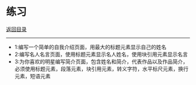 # 练习

[返回目录](/web/basic/README.md)

---

- 1:编写一个简单的自我介绍页面，用最大的标题元素显示自己的姓名
- 2:编写名人名言页面，使用标题元素显示名人姓名，使用块引用元素显示名言
- 3:为你喜欢的明星编写简介页面，包含姓名和简介，代表作品以及作品简介，必须使用标题元素，段落元素，块引用元素，转义字符，水平标尺元素，换行元素，短语元素
